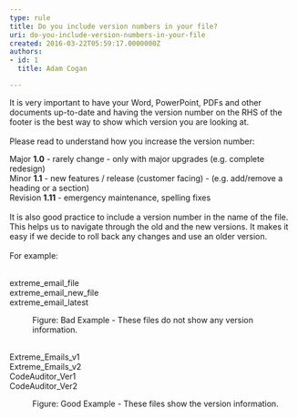 ```yaml
---
type: rule
title: Do you include version numbers in your file?
uri: do-you-include-version-numbers-in-your-file
created: 2016-03-22T05:59:17.0000000Z
authors:
- id: 1
  title: Adam Cogan

---
```




<span class='intro'> <div>​It is very important to have your Word, PowerPoint, PDFs and other documents up-to-date and having the version number on the RHS of the footer is the best way to show which version you are looking at.<br><br></div><div>Please read to understand how you increase the version number&#58;</div> </span>

<div>​Major <strong>1.0</strong> - rarely change - only with major upgrades (e.g. complete redesign)</div><div>Minor <strong>1.1</strong> - new features / release (customer facing) - (e.g. add/remove a heading or a section)</div><div>Revision <strong>1.11</strong> - emergency maintenance, spelling fixes</div><div>​<br></div><div>It is also good practice to include a version number in the name of the file. This helps us to navigate through the old and the new versions. It makes it easy if we decide to roll back any changes and use an older version.</div><div><br></div><div>For example&#58;</div><div><br></div><p class="greyBox">extreme_email_file<br>extreme_email_new_file<br>extreme_email_latest</p><dd class="ssw15-rteElement-FigureBad">Figure&#58; Bad Example - These files do not show any version information.</dd><div><br></div><p class="greyBox">Extreme_Emails_v1​<br>Extreme_Emails_v2<br>CodeAuditor_Ver1<br>CodeAuditor_Ver2​</p><dd class="ssw15-rteElement-FigureGood">Figure&#58; Good Example - These files show the version information.</dd>


